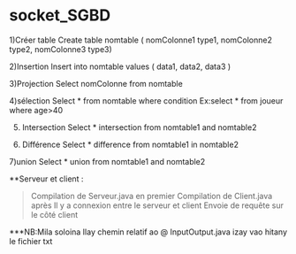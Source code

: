 # socket_SGBD

1)Créer table
  Create table nomtable ( nomColonne1 type1, nomColonne2 type2, nomColonne3 type3)

2)Insertion
  Insert into nomtable values ( data1, data2, data3 )

3)Projection
  Select nomColonne from nomtable

4)sélection
  Select * from nomtable where condition
Ex:select * from joueur where age>40

5) Intersection
  Select * intersection from nomtable1 and nomtable2

6) Différence
  Select * difference from nomtable1 in nomtable2

7)union
  Select * union from nomtable1 and nomtable2

**Serveur et client :
>Compilation de Serveur.java en premier
>Compilation de Client.java après
Il y a connexion entre le serveur et client
Envoie de requête sur le côté client

***NB:Mila soloina Ilay chemin relatif ao @
      InputOutput.java izay vao hitany le 
      fichier txt
